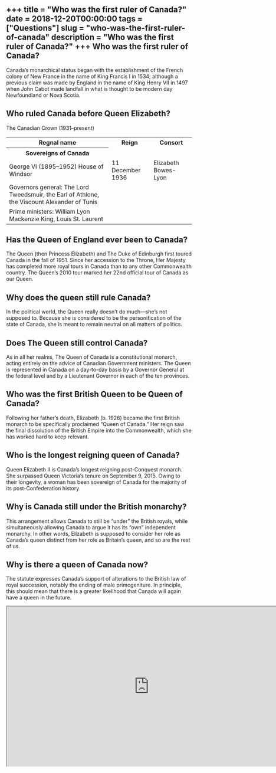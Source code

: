 +++
title = "Who was the first ruler of Canada?"
date = 2018-12-20T00:00:00
tags = ["Questions"]
slug = "who-was-the-first-ruler-of-canada"
description = "Who was the first ruler of Canada?"
+++
Who was the first ruler of Canada?
----------------------------------

Canada’s monarchical status began with the establishment of the French colony of New France in the name of King Francis I in 1534; although a previous claim was made by England in the name of King Henry VII in 1497 when John Cabot made landfall in what is thought to be modern day Newfoundland or Nova Scotia.

Who ruled Canada before Queen Elizabeth?
----------------------------------------

The Canadian Crown (1931–present)

<table><tr><th>Regnal name</th><th>Reign</th><th>Consort</th></tr><tr><th>Sovereigns of Canada</th></tr><tr><td>George VI (1895–1952) House of Windsor</td><td>11 December 1936</td><td>Elizabeth Bowes-Lyon</td></tr><tr><td>Governors general: The Lord Tweedsmuir, the Earl of Athlone, the Viscount Alexander of Tunis</td></tr><tr><td>Prime ministers: William Lyon Mackenzie King, Louis St. Laurent</td></tr></table>

Has the Queen of England ever been to Canada?
---------------------------------------------

The Queen (then Princess Elizabeth) and The Duke of Edinburgh first toured Canada in the fall of 1951. Since her accession to the Throne, Her Majesty has completed more royal tours in Canada than to any other Commonwealth country. The Queen’s 2010 tour marked her 22nd official tour of Canada as our Queen.

Why does the queen still rule Canada?
-------------------------------------

In the political world, the Queen really doesn’t do much—she’s not supposed to. Because she is considered to be the personification of the state of Canada, she is meant to remain neutral on all matters of politics.

Does The Queen still control Canada?
------------------------------------

As in all her realms, The Queen of Canada is a constitutional monarch, acting entirely on the advice of Canadian Government ministers. The Queen is represented in Canada on a day-to-day basis by a Governor General at the federal level and by a Lieutenant Governor in each of the ten provinces.

Who was the first British Queen to be Queen of Canada?
------------------------------------------------------

Following her father’s death, Elizabeth (b. 1926) became the first British monarch to be specifically proclaimed “Queen of Canada.” Her reign saw the final dissolution of the British Empire into the Commonwealth, which she has worked hard to keep relevant.

Who is the longest reigning queen of Canada?
--------------------------------------------

Queen Elizabeth II is Canada’s longest reigning post-Conquest monarch. She surpassed Queen Victoria’s tenure on September 9, 2015. Owing to their longevity, a woman has been sovereign of Canada for the majority of its post-Confederation history.

Why is Canada still under the British monarchy?
-----------------------------------------------

This arrangement allows Canada to still be “under” the British royals, while simultaneously allowing Canada to argue it has its “own” independent monarchy. In other words, Elizabeth is supposed to consider her role as Canada’s queen distinct from her role as Britain’s queen, and so are the rest of us.

Why is there a queen of Canada now?
-----------------------------------

The statute expresses Canada’s support of alterations to the British law of royal succession, notably the ending of male primogeniture. In principle, this should mean that there is a greater likelihood that Canada will again have a queen in the future.

<iframe allow="accelerometer; autoplay; clipboard-write; encrypted-media; gyroscope; picture-in-picture" allowfullscreen="" class="__youtube_prefs__  epyt-is-override  no-lazyload" data-no-lazy="1" data-origheight="433" data-origwidth="770" data-skipgform_ajax_framebjll="" height="433" id="_ytid_99783" loading="lazy" src="https://www.youtube.com/embed/VDLYgLULZXs?enablejsapi=1&autoplay=0&cc_load_policy=0&cc_lang_pref=&iv_load_policy=1&loop=0&modestbranding=0&rel=1&fs=1&playsinline=0&autohide=2&theme=dark&color=red&controls=1&" title="YouTube player" width="770"></iframe>